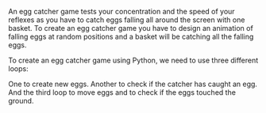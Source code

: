 An egg catcher game tests your concentration and the speed of your reflexes as you have to catch eggs falling all around the screen with one basket. To create an egg catcher game you have to design an animation of falling eggs at random positions and a basket will be catching all the falling eggs.


To create an egg catcher game using Python, we need to use three different loops:

One to create new eggs.
Another to check if the catcher has caught an egg.
And the third loop to move eggs and to check if the eggs touched the ground.
